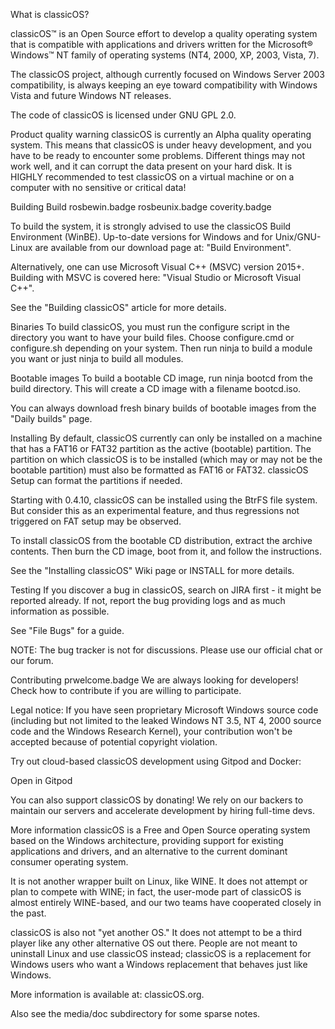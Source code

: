 
What is classicOS?

classicOS™ is an Open Source effort to develop a quality operating system that is compatible with applications and drivers written for the Microsoft® Windows™ NT family of operating systems (NT4, 2000, XP, 2003, Vista, 7).

The classicOS project, although currently focused on Windows Server 2003 compatibility, is always keeping an eye toward compatibility with Windows Vista and future Windows NT releases.

The code of classicOS is licensed under GNU GPL 2.0.

Product quality warning
classicOS is currently an Alpha quality operating system. This means that classicOS is under heavy development, and you have to be ready to encounter some problems. Different things may not work well, and it can corrupt the data present on your hard disk. It is HIGHLY recommended to test classicOS on a virtual machine or on a computer with no sensitive or critical data!

Building
Build rosbewin.badge rosbeunix.badge coverity.badge

To build the system, it is strongly advised to use the classicOS Build Environment (WinBE). Up-to-date versions for Windows and for Unix/GNU-Linux are available from our download page at: "Build Environment".

Alternatively, one can use Microsoft Visual C++ (MSVC) version 2015+. Building with MSVC is covered here: "Visual Studio or Microsoft Visual C++".

See the "Building classicOS" article for more details.

Binaries
To build classicOS, you must run the configure script in the directory you want to have your build files. Choose configure.cmd or configure.sh depending on your system. Then run ninja <modulename> to build a module you want or just ninja to build all modules.

Bootable images
To build a bootable CD image, run ninja bootcd from the build directory. This will create a CD image with a filename bootcd.iso.

You can always download fresh binary builds of bootable images from the "Daily builds" page.

Installing
By default, classicOS currently can only be installed on a machine that has a FAT16 or FAT32 partition as the active (bootable) partition. The partition on which classicOS is to be installed (which may or may not be the bootable partition) must also be formatted as FAT16 or FAT32. classicOS Setup can format the partitions if needed.

Starting with 0.4.10, classicOS can be installed using the BtrFS file system. But consider this as an experimental feature, and thus regressions not triggered on FAT setup may be observed.

To install classicOS from the bootable CD distribution, extract the archive contents. Then burn the CD image, boot from it, and follow the instructions.

See the "Installing classicOS" Wiki page or INSTALL for more details.

Testing
If you discover a bug in classicOS, search on JIRA first - it might be reported already. If not, report the bug providing logs and as much information as possible.

See "File Bugs" for a guide.

NOTE: The bug tracker is not for discussions. Please use our official chat or our forum.

Contributing prwelcome.badge
We are always looking for developers! Check how to contribute if you are willing to participate.

Legal notice: If you have seen proprietary Microsoft Windows source code (including but not limited to the leaked Windows NT 3.5, NT 4, 2000 source code and the Windows Research Kernel), your contribution won't be accepted because of potential copyright violation.

Try out cloud-based classicOS development using Gitpod and Docker:

Open in Gitpod

You can also support classicOS by donating! We rely on our backers to maintain our servers and accelerate development by hiring full-time devs.

More information
classicOS is a Free and Open Source operating system based on the Windows architecture, providing support for existing applications and drivers, and an alternative to the current dominant consumer operating system.

It is not another wrapper built on Linux, like WINE. It does not attempt or plan to compete with WINE; in fact, the user-mode part of classicOS is almost entirely WINE-based, and our two teams have cooperated closely in the past.

classicOS is also not "yet another OS." It does not attempt to be a third player like any other alternative OS out there. People are not meant to uninstall Linux and use classicOS instead; classicOS is a replacement for Windows users who want a Windows replacement that behaves just like Windows.

More information is available at: classicOS.org.

Also see the media/doc subdirectory for some sparse notes.
